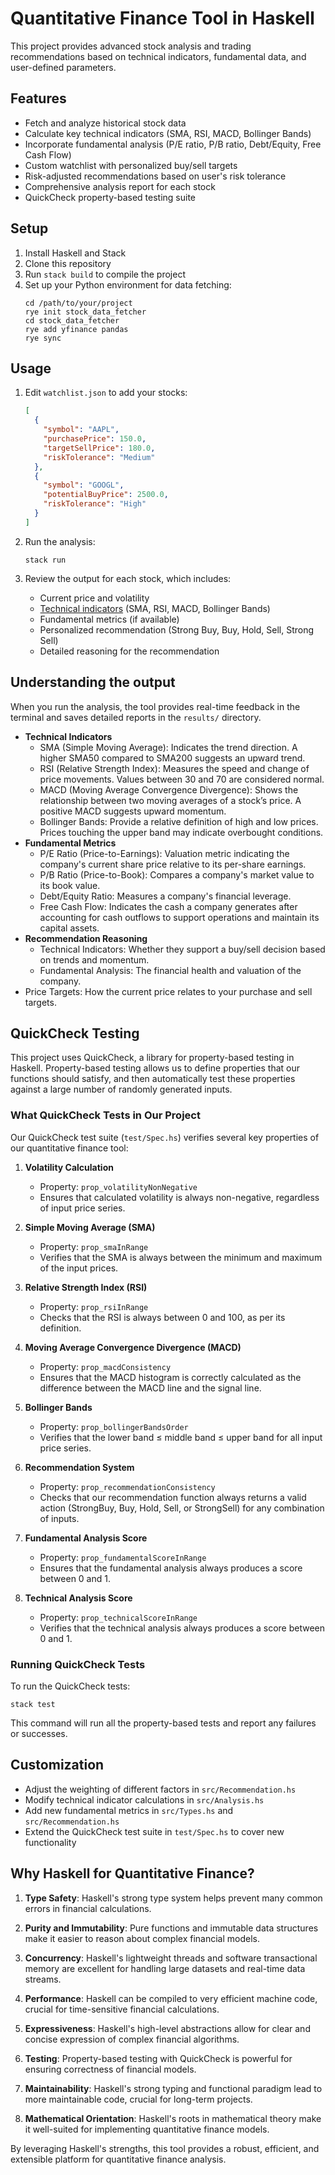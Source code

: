 # Quantitative Finance Tool in Haskell

This project provides advanced stock analysis and trading recommendations based on technical indicators, fundamental data, and user-defined parameters.

## Features

- Fetch and analyze historical stock data
- Calculate key technical indicators (SMA, RSI, MACD, Bollinger Bands)
- Incorporate fundamental analysis (P/E ratio, P/B ratio, Debt/Equity, Free Cash Flow)
- Custom watchlist with personalized buy/sell targets
- Risk-adjusted recommendations based on user's risk tolerance
- Comprehensive analysis report for each stock
- QuickCheck property-based testing suite

## Setup

1. Install Haskell and Stack
2. Clone this repository
3. Run `stack build` to compile the project
4. Set up your Python environment for data fetching:
   ```
   cd /path/to/your/project
   rye init stock_data_fetcher
   cd stock_data_fetcher
   rye add yfinance pandas
   rye sync
   ```

## Usage

1. Edit `watchlist.json` to add your stocks:
   ```json
   [
     {
       "symbol": "AAPL",
       "purchasePrice": 150.0,
       "targetSellPrice": 180.0,
       "riskTolerance": "Medium"
     },
     {
       "symbol": "GOOGL",
       "potentialBuyPrice": 2500.0,
       "riskTolerance": "High"
     }
   ]
   ```

2. Run the analysis:
   ```
   stack run
   ```

3. Review the output for each stock, which includes:
   - Current price and volatility
   - [Technical indicators](https://medium.com/@redsword_23261/rsi-macd-bollinger-bands-and-volume-based-hybrid-trading-strategy-fb1ecfd58e1b) (SMA, RSI, MACD, Bollinger Bands)
   - Fundamental metrics (if available)
   - Personalized recommendation (Strong Buy, Buy, Hold, Sell, Strong Sell)
   - Detailed reasoning for the recommendation

## Understanding the output
When you run the analysis, the tool provides real-time feedback in the terminal and saves detailed reports in the `results/` directory.

- **Technical Indicators**
   - SMA (Simple Moving Average): Indicates the trend direction. A higher SMA50 compared to SMA200 suggests an upward trend.
   - RSI (Relative Strength Index): Measures the speed and change of price movements. Values between 30 and 70 are considered normal.
   - MACD (Moving Average Convergence Divergence): Shows the relationship between two moving averages of a stock’s price. A positive MACD suggests upward momentum.
   - Bollinger Bands: Provide a relative definition of high and low prices. Prices touching the upper band may indicate overbought conditions.
- **Fundamental Metrics**
   - P/E Ratio (Price-to-Earnings): Valuation metric indicating the company's current share price relative to its per-share earnings.
   - P/B Ratio (Price-to-Book): Compares a company's market value to its book value.
   - Debt/Equity Ratio: Measures a company's financial leverage.
  - Free Cash Flow: Indicates the cash a company generates after accounting for cash outflows to  support operations and maintain its capital assets.
- **Recommendation Reasoning**
   - Technical Indicators: Whether they support a buy/sell decision based on trends and momentum.
   - Fundamental Analysis: The financial health and valuation of the company.
- Price Targets: How the current price relates to your purchase and sell targets.

## QuickCheck Testing

This project uses QuickCheck, a library for property-based testing in Haskell. Property-based testing allows us to define properties that our functions should satisfy, and then automatically test these properties against a large number of randomly generated inputs.

### What QuickCheck Tests in Our Project

Our QuickCheck test suite (`test/Spec.hs`) verifies several key properties of our quantitative finance tool:

1. **Volatility Calculation**
   - Property: `prop_volatilityNonNegative`
   - Ensures that calculated volatility is always non-negative, regardless of input price series.

2. **Simple Moving Average (SMA)**
   - Property: `prop_smaInRange`
   - Verifies that the SMA is always between the minimum and maximum of the input prices.

3. **Relative Strength Index (RSI)**
   - Property: `prop_rsiInRange`
   - Checks that the RSI is always between 0 and 100, as per its definition.

4. **Moving Average Convergence Divergence (MACD)**
   - Property: `prop_macdConsistency`
   - Ensures that the MACD histogram is correctly calculated as the difference between the MACD line and the signal line.

5. **Bollinger Bands**
   - Property: `prop_bollingerBandsOrder`
   - Verifies that the lower band ≤ middle band ≤ upper band for all input price series.

6. **Recommendation System**
   - Property: `prop_recommendationConsistency`
   - Checks that our recommendation function always returns a valid action (StrongBuy, Buy, Hold, Sell, or StrongSell) for any combination of inputs.

7. **Fundamental Analysis Score**
   - Property: `prop_fundamentalScoreInRange`
   - Ensures that the fundamental analysis always produces a score between 0 and 1.

8. **Technical Analysis Score**
   - Property: `prop_technicalScoreInRange`
   - Verifies that the technical analysis always produces a score between 0 and 1.

### Running QuickCheck Tests

To run the QuickCheck tests:

```
stack test
```

This command will run all the property-based tests and report any failures or successes.

## Customization

- Adjust the weighting of different factors in `src/Recommendation.hs`
- Modify technical indicator calculations in `src/Analysis.hs`
- Add new fundamental metrics in `src/Types.hs` and `src/Recommendation.hs`
- Extend the QuickCheck test suite in `test/Spec.hs` to cover new functionality

## Why Haskell for Quantitative Finance?

1. **Type Safety**: Haskell's strong type system helps prevent many common errors in financial calculations.

2. **Purity and Immutability**: Pure functions and immutable data structures make it easier to reason about complex financial models.

3. **Concurrency**: Haskell's lightweight threads and software transactional memory are excellent for handling large datasets and real-time data streams.

4. **Performance**: Haskell can be compiled to very efficient machine code, crucial for time-sensitive financial calculations.

5. **Expressiveness**: Haskell's high-level abstractions allow for clear and concise expression of complex financial algorithms.

6. **Testing**: Property-based testing with QuickCheck is powerful for ensuring correctness of financial models.

7. **Maintainability**: Haskell's strong typing and functional paradigm lead to more maintainable code, crucial for long-term projects.

8. **Mathematical Orientation**: Haskell's roots in mathematical theory make it well-suited for implementing quantitative finance models.

By leveraging Haskell's strengths, this tool provides a robust, efficient, and extensible platform for quantitative finance analysis.